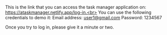 This is the link that you can access the task manager application on: https://ataskmanager.netlify.app/log-in.<br>
You can use the following credentials to demo it: 
Email address: user1@gmail.com
Password: 1234567

Once you try to log in, please give it a minute or two.
